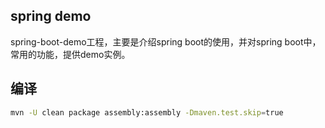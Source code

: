 ## spring demo
spring-boot-demo工程，主要是介绍spring boot的使用，并对spring boot中，常用的功能，提供demo实例。

## 编译

```bash
mvn -U clean package assembly:assembly -Dmaven.test.skip=true
```